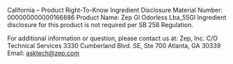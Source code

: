  
 
 
California – Product Right-To-Know Ingredient Disclosure 
Material Number: 000000000000166886 
Product Name: Zep Gl Odorless Lba_55Gl 
Ingredient disclosure for this product is not required per SB 258 Regulation. 
 
For additional information or question, please contact us at: 
Zep, Inc. 
C/O Technical Services 
3330 Cumberland Blvd. SE, Ste 700 
Atlanta, GA 30339 
Email: asktech@zep.com 
 
 
 
 
